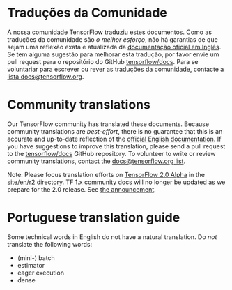 # Traduções da Comunidade

A nossa comunidade TensorFlow traduziu estes documentos. Como as traduções da
comunidade são *o melhor esforço*, não há garantias de que sejam uma reflexão
exata e atualizada da [documentação oficial em Inglês](https://www.tensorflow.org/?hl=en).
Se tem alguma sugestão para melhorar esta tradução, por favor envie um pull
request para o repositório do GitHub [tensorflow/docs](https://github.com/tensorflow/docs).
Para se voluntariar para escrever ou rever as traduções da comunidade, contacte a
[lista docs@tensorflow.org](https://groups.google.com/a/tensorflow.org/forum/#!forum/docs).

# Community translations

Our TensorFlow community has translated these documents. Because community
translations are *best-effort*, there is no guarantee that this is an accurate
and up-to-date reflection of the
[official English documentation](https://www.tensorflow.org/?hl=en). 
If you have suggestions to improve this translation, please send a pull request 
to the [tensorflow/docs](https://github.com/tensorflow/docs) GitHub repository. 
To volunteer to write or review community translations, contact the
[docs@tensorflow.org list](https://groups.google.com/a/tensorflow.org/forum/#!forum/docs).

Note: Please focus translation efforts on
[TensorFlow 2.0 Alpha](https://www.tensorflow.org/alpha) in the
[site/en/r2](https://github.com/tensorflow/docs/tree/master/site/en/r2)
directory. TF 1.x community docs will no longer be updated as we prepare for the
2.0 release. See
[the announcement](https://groups.google.com/a/tensorflow.org/d/msg/docs/vO0gQnEXcSM/YK_ybv7tBQAJ).

# Portuguese translation guide

Some technical words in English do not have a natural translation. Do *not*
translate the following words:

*   (mini-) batch
*   estimator
*   eager execution
*   dense
